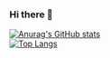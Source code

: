 ### Hi there 👋

[![Anurag's GitHub stats](https://github-readme-stats.vercel.app/api?username=jasonskipper)](https://github.com/anuraghazra/github-readme-stats)  
[![Top Langs](https://github-readme-stats.vercel.app/api/top-langs/?username=anuraghazra&langscount=10)](https://github.com/jasonskipper/jasonskipper)
